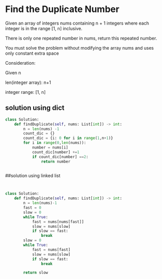 # Find the Duplicate Number

Given an array of integers nums containing n + 1 integers where each integer is in the range [1, n] inclusive.

There is only one repeated number in nums, return this repeated number.

You must solve the problem without modifying the array nums and uses only constant extra space

Consideration:

Given n

len(integer array): n+1

integer range: [1, n]

## solution using dict 
```python
class Solution:
    def findDuplicate(self, nums: List[int]) -> int:
        n = len(nums) -1
        count_dic = {}
        count_dic = {i: 0 for i in range(1,n+1)}
        for i in range(0,len(nums)):
            number = nums[i]
            count_dic[number] +=1
            if count_dic[number] ==2:
                return number
 
```

##solution using linked list

```python


class Solution:
    def findDuplicate(self, nums: List[int]) -> int:
        n = len(nums)-1
        fast = 0
        slow = 0
        while True:
            fast = nums[nums[fast]]
            slow = nums[slow]
            if slow == fast:
                break
        slow = 0
        while True:
            fast = nums[fast]
            slow = nums[slow]
            if slow == fast:
                break

        return slow

```